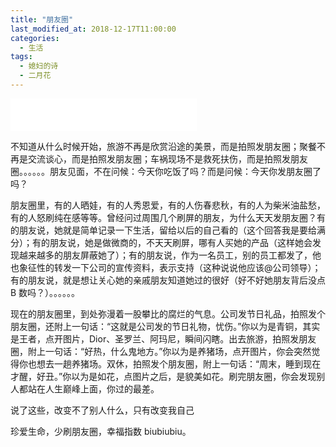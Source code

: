 ```yaml
---
title: "朋友圈"
last_modified_at: 2018-12-17T11:00:00
categories:
  - 生活
tags:
  - 媳妇的诗
  - 二月花
---
```


<iframe frameborder="no" border="0" marginwidth="0" marginheight="0" width=298 height=52 src="//music.163.com/outchain/player?type=3&id=2059083735&auto=1&height=32"></iframe>

不知道从什么时候开始，旅游不再是欣赏沿途的美景，而是拍照发朋友圈；聚餐不再是交流谈心，而是拍照发朋友圈；车祸现场不是救死扶伤，而是拍照发朋友圈。。。。。。朋友见面，不在问候：今天你吃饭了吗？而是问候：今天你发朋友圈了吗？

朋友圈里，有的人晒娃，有的人秀恩爱，有的人伤春悲秋，有的人为柴米油盐愁，有的人怒刷纯在感等等。曾经问过周围几个刷屏的朋友，为什么天天发朋友圈？有的朋友说，她就是简单记录一下生活，留给以后的自己看的（这个回答我是要给满分）；有的朋友说，她是做微商的，不天天刷屏，哪有人买她的产品（这样她会发现越来越多的朋友屏蔽她了）；有的朋友说，作为一名员工，别的员工都发了，他也象征性的转发一下公司的宣传资料，表示支持（这种说说他应该@公司领导）；有的朋友说，就是想让关心她的亲戚朋友知道她过的很好（好不好她朋友背后没点 B 数吗？）。。。。。。

现在的朋友圈里，到处弥漫着一股攀比的腐烂的气息。公司发节日礼品，拍照发个朋友圈，还附上一句话：“这就是公司发的节日礼物，忧伤。”你以为是青铜，其实是王者，点开图片，Dior、圣罗兰、阿玛尼，瞬间闪瞎。出去旅游，拍照发朋友圈，附上一句话：“好热，什么鬼地方。”你以为是养猪场，点开图片，你会突然觉得你也想去一趟养猪场。双休，拍照发个朋友圈，附上一句话：“周末，睡到现在才醒，好丑。”你以为是如花，点图片之后，是貌美如花。刷完朋友圈，你会发现别人都站在人生巅峰上面，你过的最差。

说了这些，改变不了别人什么，只有改变我自己

珍爱生命，少刷朋友圈，幸福指数 biubiubiu。
